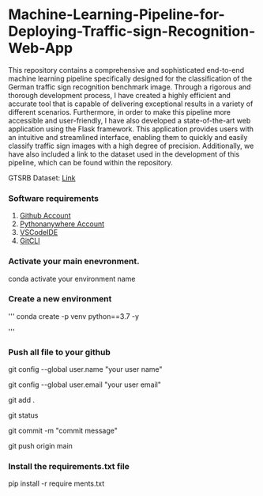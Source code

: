 # Machine-Learning-Pipeline-for-Deploying-Traffic-sign-Recognition-Web-App


This repository contains a comprehensive and sophisticated end-to-end machine learning pipeline specifically designed for the classification of the German traffic sign recognition benchmark image. Through a rigorous and thorough development process, I have created a highly efficient and accurate tool that is capable of delivering exceptional results in a variety of different scenarios. Furthermore, in order to make this pipeline more accessible and user-friendly, I have also developed a state-of-the-art web application using the Flask framework. This application provides users with an intuitive and streamlined interface, enabling them to quickly and easily classify traffic sign images with a high degree of precision. Additionally, we have also included a link to the dataset used in the development of this pipeline, which can be found within the repository.

GTSRB Dataset: [Link](https://sid.erda.dk/public/archives/daaeac0d7ce1152aea9b61d9f1e19370/published-archive.html)



### Software requirements

1. [Github Account](https://github.com)
2. [Pythonanywhere Account](https://www.pythonanywhere.com/)
3. [VSCodeIDE](https://code.visualstudio.com/)
4. [GitCLI](https://git-scm.com/book/en/v2/Getting-Started-The-Command-Line)


### Activate your main enevronment.
conda activate your environment name


### Create a new environment

'''
conda create -p venv python==3.7 -y

'''

### Push all file to your github

git config --global user.name "your user name"

git config --global user.email "your user email"

git add .

git status

git commit -m "commit message"

git push origin main

### Install the requirements.txt file

pip install -r require ments.txt
